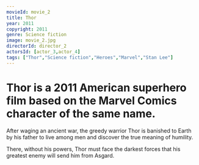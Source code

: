```yaml
---
movieId: movie_2
title: Thor
year: 2011
copyright: 2011
genre: Science fiction
image: movie_2.jpg
directorId: director_2
actorsId: [actor_3,actor_4]
tags: ["Thor","Science fiction","Heroes","Marvel","Stan Lee"]
---
```


# Thor is a 2011 American superhero film based on the Marvel Comics character of the same name.
After waging an ancient war, the greedy warrior Thor is banished to Earth by his father to live among men and discover the true meaning of humility.

There, without his powers, Thor must face the darkest forces that his greatest enemy will send him from Asgard.